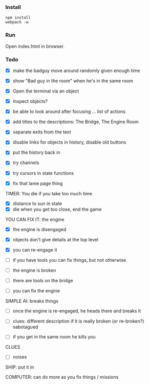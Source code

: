 ### Install

    npm install
    webpack -w

### Run

Open index.html in browser.


### Todo

- [x] make the badguy move around randomly given enough time
- [x] show "Bad guy in the room" when he's in the same room

- [x] Open the terminal via an object
- [x] Inspect objects?

- [x] be able to look around after focusing ... list of actions
- [x] add titles to the descriptions: The Bridge, The Engine Room

- [x] separate exits from the text
- [x] disable links for objects in history, disable old buttons

- [x] put the history back in
- [x] try channels
- [x] try cursors in state functions

- [x] fix that lame page thing

TIMER: You die if you take too much time
- [x] distance to sun in state
- [x] die when you get too close, end the game

YOU CAN FIX IT: the engine
- [x] the engine is disengaged
- [x] objects don't give details at the top level
- [x] you can re-engage it

- [ ] if you have tools you can fix things, but not otherwise

- [ ] the engine is broken
- [ ] there are tools on the bridge
- [ ] you can fix the engine

SIMPLE AI: breaks things
- [ ] once the engine is re-engaged, he heads there and breaks it
- [ ] clues: different description if it is really broken (or re-broken?) sabotagued
- [ ] if you get in the same room he kills you


CLUES
- [ ] noises

SHIP: put it in

COMPUTER: can do more as you fix things / missions

